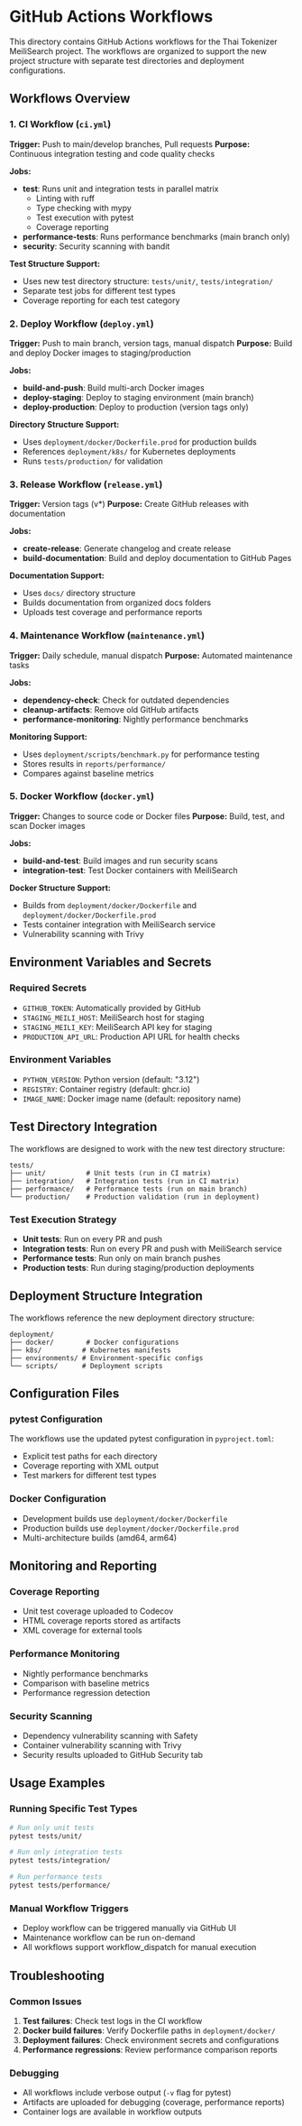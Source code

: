 # GitHub Actions Workflows

This directory contains GitHub Actions workflows for the Thai Tokenizer MeiliSearch project. The workflows are organized to support the new project structure with separate test directories and deployment configurations.

## Workflows Overview

### 1. CI Workflow (`ci.yml`)
**Trigger:** Push to main/develop branches, Pull requests
**Purpose:** Continuous integration testing and code quality checks

**Jobs:**
- **test**: Runs unit and integration tests in parallel matrix
  - Linting with ruff
  - Type checking with mypy  
  - Test execution with pytest
  - Coverage reporting
- **performance-tests**: Runs performance benchmarks (main branch only)
- **security**: Security scanning with bandit

**Test Structure Support:**
- Uses new test directory structure: `tests/unit/`, `tests/integration/`
- Separate test jobs for different test types
- Coverage reporting for each test category

### 2. Deploy Workflow (`deploy.yml`)
**Trigger:** Push to main branch, version tags, manual dispatch
**Purpose:** Build and deploy Docker images to staging/production

**Jobs:**
- **build-and-push**: Build multi-arch Docker images
- **deploy-staging**: Deploy to staging environment (main branch)
- **deploy-production**: Deploy to production (version tags only)

**Directory Structure Support:**
- Uses `deployment/docker/Dockerfile.prod` for production builds
- References `deployment/k8s/` for Kubernetes deployments
- Runs `tests/production/` for validation

### 3. Release Workflow (`release.yml`)
**Trigger:** Version tags (v*)
**Purpose:** Create GitHub releases with documentation

**Jobs:**
- **create-release**: Generate changelog and create release
- **build-documentation**: Build and deploy documentation to GitHub Pages

**Documentation Support:**
- Uses `docs/` directory structure
- Builds documentation from organized docs folders
- Uploads test coverage and performance reports

### 4. Maintenance Workflow (`maintenance.yml`)
**Trigger:** Daily schedule, manual dispatch
**Purpose:** Automated maintenance tasks

**Jobs:**
- **dependency-check**: Check for outdated dependencies
- **cleanup-artifacts**: Remove old GitHub artifacts
- **performance-monitoring**: Nightly performance benchmarks

**Monitoring Support:**
- Uses `deployment/scripts/benchmark.py` for performance testing
- Stores results in `reports/performance/`
- Compares against baseline metrics

### 5. Docker Workflow (`docker.yml`)
**Trigger:** Changes to source code or Docker files
**Purpose:** Build, test, and scan Docker images

**Jobs:**
- **build-and-test**: Build images and run security scans
- **integration-test**: Test Docker containers with MeiliSearch

**Docker Structure Support:**
- Builds from `deployment/docker/Dockerfile` and `deployment/docker/Dockerfile.prod`
- Tests container integration with MeiliSearch service
- Vulnerability scanning with Trivy

## Environment Variables and Secrets

### Required Secrets
- `GITHUB_TOKEN`: Automatically provided by GitHub
- `STAGING_MEILI_HOST`: MeiliSearch host for staging
- `STAGING_MEILI_KEY`: MeiliSearch API key for staging  
- `PRODUCTION_API_URL`: Production API URL for health checks

### Environment Variables
- `PYTHON_VERSION`: Python version (default: "3.12")
- `REGISTRY`: Container registry (default: ghcr.io)
- `IMAGE_NAME`: Docker image name (default: repository name)

## Test Directory Integration

The workflows are designed to work with the new test directory structure:

```
tests/
├── unit/          # Unit tests (run in CI matrix)
├── integration/   # Integration tests (run in CI matrix)  
├── performance/   # Performance tests (run on main branch)
└── production/    # Production validation (run in deployment)
```

### Test Execution Strategy
- **Unit tests**: Run on every PR and push
- **Integration tests**: Run on every PR and push with MeiliSearch service
- **Performance tests**: Run only on main branch pushes
- **Production tests**: Run during staging/production deployments

## Deployment Structure Integration

The workflows reference the new deployment directory structure:

```
deployment/
├── docker/        # Docker configurations
├── k8s/          # Kubernetes manifests
├── environments/ # Environment-specific configs
└── scripts/      # Deployment scripts
```

## Configuration Files

### pytest Configuration
The workflows use the updated pytest configuration in `pyproject.toml`:
- Explicit test paths for each directory
- Coverage reporting with XML output
- Test markers for different test types

### Docker Configuration  
- Development builds use `deployment/docker/Dockerfile`
- Production builds use `deployment/docker/Dockerfile.prod`
- Multi-architecture builds (amd64, arm64)

## Monitoring and Reporting

### Coverage Reporting
- Unit test coverage uploaded to Codecov
- HTML coverage reports stored as artifacts
- XML coverage for external tools

### Performance Monitoring
- Nightly performance benchmarks
- Comparison with baseline metrics
- Performance regression detection

### Security Scanning
- Dependency vulnerability scanning with Safety
- Container vulnerability scanning with Trivy
- Security results uploaded to GitHub Security tab

## Usage Examples

### Running Specific Test Types
```bash
# Run only unit tests
pytest tests/unit/

# Run only integration tests  
pytest tests/integration/

# Run performance tests
pytest tests/performance/
```

### Manual Workflow Triggers
- Deploy workflow can be triggered manually via GitHub UI
- Maintenance workflow can be run on-demand
- All workflows support workflow_dispatch for manual execution

## Troubleshooting

### Common Issues
1. **Test failures**: Check test logs in the CI workflow
2. **Docker build failures**: Verify Dockerfile paths in `deployment/docker/`
3. **Deployment failures**: Check environment secrets and configurations
4. **Performance regressions**: Review performance comparison reports

### Debugging
- All workflows include verbose output (`-v` flag for pytest)
- Artifacts are uploaded for debugging (coverage, performance reports)
- Container logs are available in workflow outputs